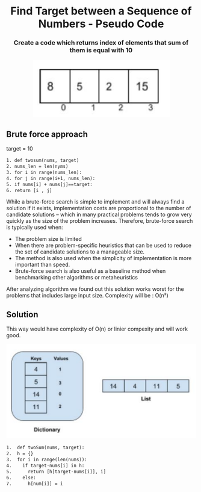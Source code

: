 <div align="center">
  <h1><a>Find Target between a Sequence of Numbers</a> - Pseudo Code</h1>

  <h3>Create a code which returns index of elements that sum of them is equal with 10</h3>
</div>


  <p align="center"><img alt="Sequence" src="assets/1.png" /></p>


## Brute force approach

target = 10

```
1. def twosum(nums, target)
2. nums_len = len(nyms)
3. for i in range(nums_len):
4. for j in range(i+1, nums_len):
5. if nums[i] + nums[j]==target:
6. return [i , j]
```

While a brute-force search is simple to implement and will always find a solution if it exists, implementation costs are proportional to the number of candidate solutions – which in many practical problems tends to grow very quickly as the size of the problem increases. Therefore, brute-force search is typically used when:
* The problem size is limited
* When there are problem-specific heuristics that can be used to reduce the set of candidate solutions to a manageable size. 
* The method is also used when the simplicity of implementation is more important than speed.
* Brute-force search is also useful as a baseline method when benchmarking other algorithms or metaheuristics

After analyzing algorithm we found out this solution works worst for the problems that includes large input size. Complexity will be : O(n²)


## Solution
This way would have complexity of O(n) or linier compexity and will work good.


  <p align="center"><img alt="Sequence" src="assets/2.png" /></p>


```
1.  def twoSum(nums, target):
2.  h = {}
3.  for i in range(len(nums)):
4.    if target-nums[i] in h:
5.      return [h[target-nums[i]], i]
6.    else:
7.      h[num[i]] = i
```
